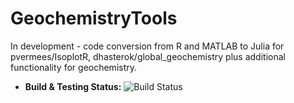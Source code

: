 # GeochemistryTools

In development - code conversion from R and MATLAB to Julia for pvermees/IsoplotR, dhasterok/global_geochemistry plus additional functionality for geochemistry.

- **Build & Testing Status:**
![Build Status](https://github.com/jarredclloyd/GeochemistryTools.jl/actions/workflows/CI.yml/badge.svg?branch=main)
